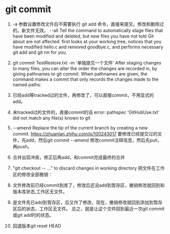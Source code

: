 # git commit

1. -a 参数设置修改文件后不需要执行 git add 命令，直接来提交。修改和删除过的，新文件无效。
--all
    Tell the command to automatically stage files that have been modified and deleted, but new files you have not told Git about are not affected.
    first looks at your working tree, notices that you have modified hello.c and removed goodbye.c, and performs necessary git add and git rm for you.

2. git commit TestRestore.txt -m '单独提交一个文件'
After staging changes to many files, you can alter the order the changes are recorded in, by giving pathnames to git commit. When pathnames are given, the command makes a commit that only records the changes made to the named paths:

3. 已经add等tracked过的文件，再修改了，可以直接commit，不用显式的add。

4. 未tracked过的文件的，直接commit的话 error: pathspec 'GitHubUse.txt' did not match any file(s) known to git

5. --amend
Replace the tip of the current branch by creating a new commit. 
https://zhuanlan.zhihu.com/p/100243017
要修改已经提交过的文件，先add，然后git commit --amend 修改commit注释信息，然后先pull，再push。

6. 合并出现冲突，修正后再add，和commit完成最终的合并

7. "git checkout -- <file>..." to discard changes in working directory
   把文件在工作区的修改全部撤销：
  1. 文件修改前已经commit到库了，修改后还没add到暂存区，撤销修改就回到和版本库状态,工作区无文件。
  2. 是文件先已add到暂存区，后又作了修改，现在，撤销修改就回到添加到暂存区后的状态，工作区无文件。
总之，就是让这个文件回到最近一次git commit或git add时的状态。

8. 回退版本git reset HEAD
